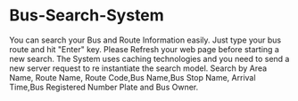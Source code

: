 Bus-Search-System
=================

You can search your Bus and Route Information easily. Just type your bus route and hit "Enter" key. Please Refresh your web page before starting a new search. The System uses caching technologies and you need to send a new server request to re instantiate the search model. Search by Area Name, Route Name, Route Code,Bus Name,Bus Stop Name, Arrival Time,Bus Registered Number Plate and Bus Owner. 
